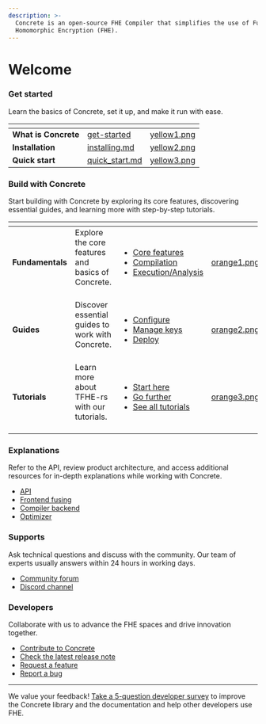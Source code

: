 ```yaml
---
description: >-
  Concrete is an open-source FHE Compiler that simplifies the use of Fully
  Homomorphic Encryption (FHE).
---
```


# Welcome

### Get started

Learn the basics of Concrete, set it up, and make it run with ease.

<table data-view="cards"><thead><tr><th></th><th data-hidden data-card-target data-type="content-ref"></th><th data-hidden data-card-cover data-type="files"></th></tr></thead><tbody><tr><td><strong>What is Concrete</strong></td><td><a href="get-started/">get-started</a></td><td><a href=".gitbook/assets/yellow1.png">yellow1.png</a></td></tr><tr><td><strong>Installation</strong></td><td><a href="get-started/installing.md">installing.md</a></td><td><a href=".gitbook/assets/yellow2.png">yellow2.png</a></td></tr><tr><td><strong>Quick start</strong></td><td><a href="get-started/quick_start.md">quick_start.md</a></td><td><a href=".gitbook/assets/yellow3.png">yellow3.png</a></td></tr></tbody></table>

### Build with Concrete

Start building with Concrete by exploring its core features, discovering essential guides, and learning more with step-by-step tutorials.

<table data-view="cards"><thead><tr><th></th><th></th><th></th><th data-hidden data-card-cover data-type="files"></th></tr></thead><tbody><tr><td><strong>Fundamentals</strong></td><td>Explore the core features and basics of Concrete.<br></br></td><td><ul><li><a href="broken-reference/">Core features</a></li><li><a href="broken-reference/">Compilation</a></li><li><a href="broken-reference/">Execution/Analysis</a></li></ul></td><td><a href=".gitbook/assets/orange1.png">orange1.png</a></td></tr><tr><td><strong>Guides</strong></td><td>Discover essential guides to work with Concrete.<br></br></td><td><ul><li><a href="guides/configure.md">Configure</a></li><li><a href="guides/manage_keys.md">Manage keys</a></li><li><a href="howto/debug.md">Deploy</a></li></ul></td><td><a href=".gitbook/assets/orange2.png">orange2.png</a></td></tr><tr><td><strong>Tutorials</strong></td><td>Learn more about TFHE-rs with our tutorials.<br></br></td><td><ul><li><a href="tutorials/see-all-tutorials.md#start-here">Start here</a></li><li><a href="tutorials/see-all-tutorials.md#go-further">Go further</a></li><li><a href="tutorials/see-all-tutorials.md">See all tutorials</a></li></ul></td><td><a href=".gitbook/assets/orange3.png">orange3.png</a></td></tr></tbody></table>

### Explanations

Refer to the API, review product architecture, and access additional resources for in-depth explanations while working with Concrete.

* [API](dev/api/)
* [Frontend fusing](explanations/fusing.md)
* [Compiler backend](explanations/backends/)
* [Optimizer](explanations/optimizer.md)

### Supports

Ask technical questions and discuss with the community. Our team of experts usually answers within 24 hours in working days.

* [Community forum](https://community.zama.ai/)
* [Discord channel](https://discord.fhe.org/)

### Developers

Collaborate with us to advance the FHE spaces and drive innovation together.

* [Contribute to Concrete](dev/contributing.md)
* [Check the latest release note](https://github.com/zama-ai/concrete/releases)
* [Request a feature](https://github.com/zama-ai/concrete/issues/new?assignees=\&labels=feature\&projects=\&template=features.md)
* [Report a bug](https://github.com/zama-ai/concrete/issues/new?assignees=\&labels=bug%2C+triage\&projects=\&template=bug\_report.md)
---
We value your feedback!  [Take a 5-question developer survey](https://zama-project.webflow.io/developer-survey) to improve the Concrete library and the documentation and help other developers use FHE.

